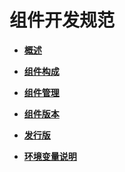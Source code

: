 # 组件开发规范<a name="ZH-CN_TOPIC_0000001111199436"></a>

-   **[概述](概述.md)**  

-   **[组件构成](组件构成.md)**  

-   **[组件管理](组件管理.md)**  

-   **[组件版本](组件版本.md)**  

-   **[发行版](发行版.md)**  

-   **[环境变量说明](环境变量说明.md)**  


